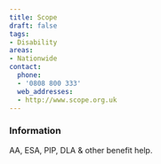 ```yaml
---
title: Scope
draft: false
tags:
- Disability
areas:
- Nationwide
contact:
  phone:
  - '0808 800 333'
  web_addresses:
  - http://www.scope.org.uk
---
```


### Information
AA, ESA, PIP, DLA & other benefit  help.

